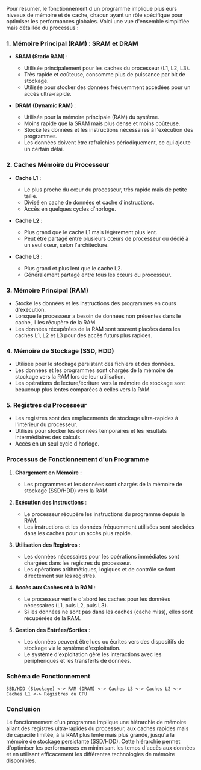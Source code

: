 Pour résumer, le fonctionnement d'un programme implique plusieurs niveaux de mémoire et de cache, chacun ayant un rôle spécifique pour optimiser les performances globales. Voici une vue d'ensemble simplifiée mais détaillée du processus :

### 1. **Mémoire Principal (RAM) : SRAM et DRAM**

- **SRAM (Static RAM)** :
  - Utilisée principalement pour les caches du processeur (L1, L2, L3).
  - Très rapide et coûteuse, consomme plus de puissance par bit de stockage.
  - Utilisée pour stocker des données fréquemment accédées pour un accès ultra-rapide.

- **DRAM (Dynamic RAM)** :
  - Utilisée pour la mémoire principale (RAM) du système.
  - Moins rapide que la SRAM mais plus dense et moins coûteuse.
  - Stocke les données et les instructions nécessaires à l'exécution des programmes.
  - Les données doivent être rafraîchies périodiquement, ce qui ajoute un certain délai.

### 2. **Caches Mémoire du Processeur**

- **Cache L1** :
  - Le plus proche du cœur du processeur, très rapide mais de petite taille.
  - Divisé en cache de données et cache d'instructions.
  - Accès en quelques cycles d'horloge.

- **Cache L2** :
  - Plus grand que le cache L1 mais légèrement plus lent.
  - Peut être partagé entre plusieurs cœurs de processeur ou dédié à un seul cœur, selon l'architecture.

- **Cache L3** :
  - Plus grand et plus lent que le cache L2.
  - Généralement partagé entre tous les cœurs du processeur.

### 3. **Mémoire Principal (RAM)**

- Stocke les données et les instructions des programmes en cours d'exécution.
- Lorsque le processeur a besoin de données non présentes dans le cache, il les récupère de la RAM.
- Les données récupérées de la RAM sont souvent placées dans les caches L1, L2 et L3 pour des accès futurs plus rapides.

### 4. **Mémoire de Stockage (SSD, HDD)**

- Utilisée pour le stockage persistant des fichiers et des données.
- Les données et les programmes sont chargés de la mémoire de stockage vers la RAM lors de leur utilisation.
- Les opérations de lecture/écriture vers la mémoire de stockage sont beaucoup plus lentes comparées à celles vers la RAM.

### 5. **Registres du Processeur**

- Les registres sont des emplacements de stockage ultra-rapides à l'intérieur du processeur.
- Utilisés pour stocker les données temporaires et les résultats intermédiaires des calculs.
- Accès en un seul cycle d'horloge.

### Processus de Fonctionnement d'un Programme

1. **Chargement en Mémoire** :
   - Les programmes et les données sont chargés de la mémoire de stockage (SSD/HDD) vers la RAM.

2. **Exécution des Instructions** :
   - Le processeur récupère les instructions du programme depuis la RAM.
   - Les instructions et les données fréquemment utilisées sont stockées dans les caches pour un accès plus rapide.

3. **Utilisation des Registres** :
   - Les données nécessaires pour les opérations immédiates sont chargées dans les registres du processeur.
   - Les opérations arithmétiques, logiques et de contrôle se font directement sur les registres.

4. **Accès aux Caches et à la RAM** :
   - Le processeur vérifie d'abord les caches pour les données nécessaires (L1, puis L2, puis L3).
   - Si les données ne sont pas dans les caches (cache miss), elles sont récupérées de la RAM.

5. **Gestion des Entrées/Sorties** :
   - Les données peuvent être lues ou écrites vers des dispositifs de stockage via le système d'exploitation.
   - Le système d'exploitation gère les interactions avec les périphériques et les transferts de données.

### Schéma de Fonctionnement

```
SSD/HDD (Stockage) <-> RAM (DRAM) <-> Caches L3 <-> Caches L2 <-> Caches L1 <-> Registres du CPU
```

### Conclusion

Le fonctionnement d'un programme implique une hiérarchie de mémoire allant des registres ultra-rapides du processeur, aux caches rapides mais de capacité limitée, à la RAM plus lente mais plus grande, jusqu'à la mémoire de stockage persistante (SSD/HDD). Cette hiérarchie permet d'optimiser les performances en minimisant les temps d'accès aux données et en utilisant efficacement les différentes technologies de mémoire disponibles.